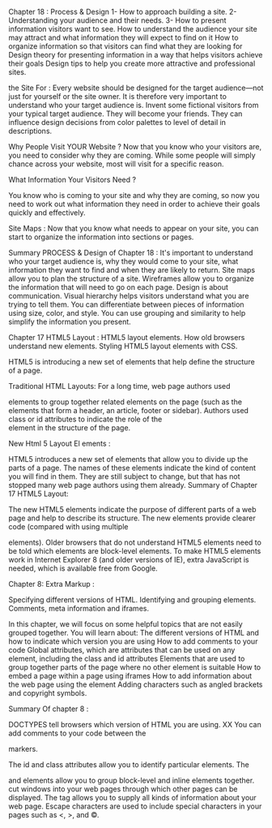 Chapter 18 :
Process & Design
1- How to approach building a site.
2- Understanding your audience and their needs.
3- How to present information visitors want to see.
How to understand the audience your site may attract and
what information they will expect to find on it
 How to organize information so that visitors can find what
they are looking for
 Design theory for presenting information in a way that
helps visitors achieve their goals
 Design tips to help you create more attractive and
professional sites.



the Site For :
Every website should be designed for the
target audience—not just for yourself or the
site owner. It is therefore very important to
understand who your target audience is.
Invent some fictional visitors from your typical
target audience. They will become your friends.
They can influence design decisions from color
palettes to level of detail in descriptions.

 Why People Visit
YOUR Website ?
Now that you know who your visitors are, you
need to consider why they are coming. While
some people will simply chance across your
website, most will visit for a specific reason.

What Information
Your Visitors Need ?

You know who is coming to your site and why
they are coming, so now you need to work out
what information they need in order to achieve
their goals quickly and effectively.

Site Maps :
Now that you know what needs to appear
on your site, you can start to organize the
information into sections or pages.

Summary
PROCESS & Design of Chapter 18 :
It's important to understand who your target audience
is, why they would come to your site, what information
they want to find and when they are likely to return.
Site maps allow you to plan the structure of a site.
Wireframes allow you to organize the information that
will need to go on each page.
Design is about communication. Visual hierarchy helps
visitors understand what you are trying to tell them.
You can differentiate between pieces of information
using size, color, and style.
You can use grouping and similarity to help simplify
the information you present.


Chapter 17 HTML5 Layout :
HTML5 layout elements.
How old browsers understand new elements.
Styling HTML5 layout elements with CSS.

HTML5 is introducing a new set of
elements that help define the structure of
a page.

Traditional HTML
Layouts:
For a long time, web page authors used <div> elements to group
together related elements on the page (such as the elements that form a
header, an article, footer or sidebar). Authors used class or id attributes
to indicate the role of the <div> element in the structure of the page.

New Html 5 Layout
El ements :

HTML5 introduces a new set of elements that allow you to divide up the
parts of a page. The names of these elements indicate the kind of content
you will find in them. They are still subject to change, but that has not
stopped many web page authors using them already.
Summary of Chapter 17 HTML5 Layout:

The new HTML5 elements indicate the purpose of
different parts of a web page and help to describe
its structure.
The new elements provide clearer code (compared
with using multiple <div> elements).
Older browsers that do not understand HTML5
elements need to be told which elements are
block-level elements.
To make HTML5 elements work in Internet Explorer 8
(and older versions of IE), extra JavaScript is needed,
which is available free from Google.
         
Chapter 8:
Extra Markup :

Specifying different versions of HTML. 
Identifying and grouping elements.
Comments, meta information and iframes.


In this chapter, we will focus on some helpful topics that are
not easily grouped together. You will learn about:
The different versions of HTML and how to indicate which version you are using
How to add comments to your code
Global attributes, which are attributes that can be used on
any element, including the class and id attributes
Elements that are used to group together parts of the page
where no other element is suitable
How to embed a page within a page using iframes
How to add information about the web page using the
<meta> element
Adding characters such as angled brackets and copyright
symbols.


Summary  Of chapter 8 :

DOCTYPES tell browsers which version of HTML you
are using.
XX You can add comments to your code between the
<!-- and --> markers.
The id and class attributes allow you to identify
particular elements.
The <div> and <span> elements allow you to group
block-level and inline elements together.
<iframes> cut windows into your web pages through
which other pages can be displayed.
The <meta> tag allows you to supply all kinds of
information about your web page.
Escape characters are used to include special
characters in your pages such as <, >, and ©.
